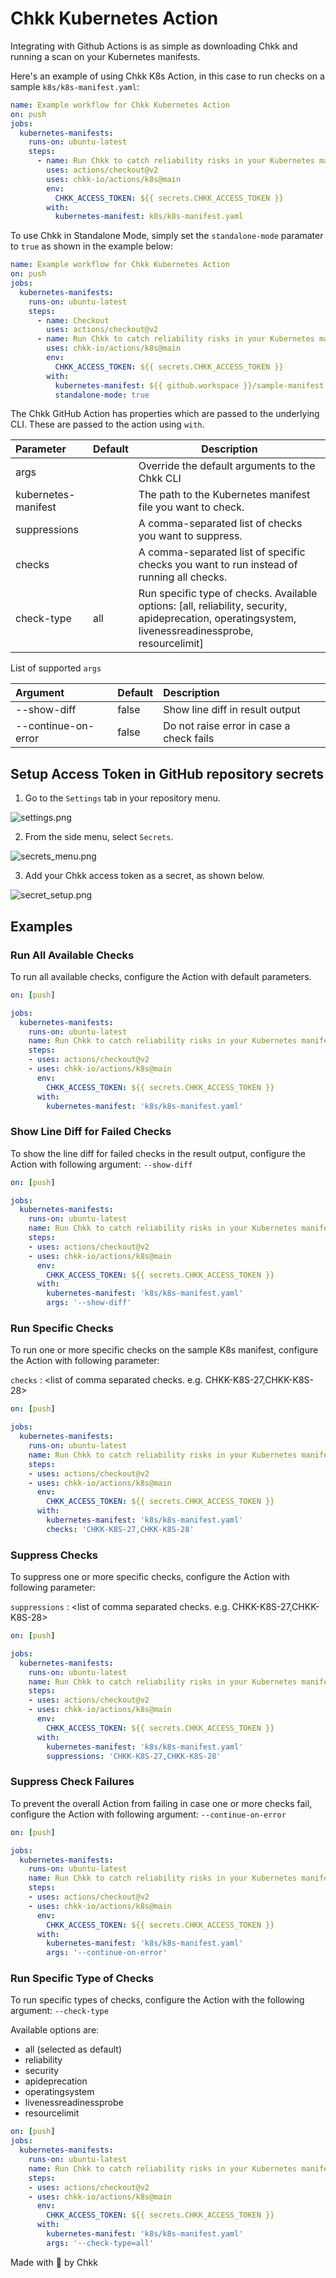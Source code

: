 # Chkk Kubernetes Action

Integrating with Github Actions is as simple as downloading Chkk and running a scan on your Kubernetes manifests.

Here's an example of using Chkk K8s Action, in this case to run checks on a sample `k8s/k8s-manifest.yaml`:

```yaml
name: Example workflow for Chkk Kubernetes Action
on: push
jobs:
  kubernetes-manifests:
    runs-on: ubuntu-latest
    steps:
      - name: Run Chkk to catch reliability risks in your Kubernetes manifests
        uses: actions/checkout@v2
        uses: chkk-io/actions/k8s@main
        env:
          CHKK_ACCESS_TOKEN: ${{ secrets.CHKK_ACCESS_TOKEN }}
        with:
          kubernetes-manifest: k8s/k8s-manifest.yaml
```


To use Chkk in Standalone Mode, simply set the `standalone-mode` paramater to `true` as shown in the example below:

```yaml
name: Example workflow for Chkk Kubernetes Action
on: push
jobs:
  kubernetes-manifests:
    runs-on: ubuntu-latest
    steps:
      - name: Checkout
        uses: actions/checkout@v2
      - name: Run Chkk to catch reliability risks in your Kubernetes manifests
        uses: chkk-io/actions/k8s@main
        env:
          CHKK_ACCESS_TOKEN: ${{ secrets.CHKK_ACCESS_TOKEN }}
        with:
          kubernetes-manifest: ${{ github.workspace }}/sample-manifest.yaml
          standalone-mode: true
```


The Chkk GitHub Action has properties which are passed to the underlying CLI. These are passed to the action using `with`.

| Parameter           | Default | Description                                                  |
| :------------------ | :------ | ------------------------------------------------------------ |
| args                |         | Override the default arguments to the Chkk CLI               |
| kubernetes-manifest |         | The path to the Kubernetes manifest file you want to check.  |
| suppressions         |         | A comma-separated list of checks you want to suppress.           |
| checks       |         | A comma-separated list of specific checks you want to run instead of running all checks. |
| check-type          | all | Run specific type of checks. Available options: [all, reliability, security, apideprecation, operatingsystem, livenessreadinessprobe, resourcelimit]|




List of supported `args`


| Argument            | Default | Description                              |
| :------------------ | :------ | :--------------------------------------- |
| --show-diff         | false   | Show line diff in result output          |
| --continue-on-error | false   | Do not raise error in case a check fails |


## Setup Access Token in GitHub repository secrets

1. Go to the `Settings` tab in your repository menu.

![settings.png](tutorial_images/settings.png)

2. From the side menu, select `Secrets`.

![secrets_menu.png](tutorial_images/secrets_menu.png)

3. Add your Chkk access token as a secret, as shown below.

![secret_setup.png](tutorial_images/secret_setup.png)

## Examples

### Run All Available Checks
To run all available checks, configure the Action with default parameters.

```yaml
on: [push]

jobs:
  kubernetes-manifests:
    runs-on: ubuntu-latest
    name: Run Chkk to catch reliability risks in your Kubernetes manifests
    steps:
    - uses: actions/checkout@v2
    - uses: chkk-io/actions/k8s@main
      env:
        CHKK_ACCESS_TOKEN: ${{ secrets.CHKK_ACCESS_TOKEN }}
      with:
        kubernetes-manifest: 'k8s/k8s-manifest.yaml'
```

### Show Line Diff for Failed Checks
To show the line diff for failed checks in the result output, configure the Action with following argument: `--show-diff`


```yaml
on: [push]

jobs:
  kubernetes-manifests:
    runs-on: ubuntu-latest
    name: Run Chkk to catch reliability risks in your Kubernetes manifests
    steps:
    - uses: actions/checkout@v2
    - uses: chkk-io/actions/k8s@main
      env:
        CHKK_ACCESS_TOKEN: ${{ secrets.CHKK_ACCESS_TOKEN }}
      with:
        kubernetes-manifest: 'k8s/k8s-manifest.yaml'
        args: '--show-diff'
```

### Run Specific Checks

To run one or more specific checks on the sample K8s manifest, configure the Action with following parameter:

`checks` : <list of comma separated checks. e.g. CHKK-K8S-27,CHKK-K8S-28>

```yaml
on: [push]

jobs:
  kubernetes-manifests:
    runs-on: ubuntu-latest
    name: Run Chkk to catch reliability risks in your Kubernetes manifests
    steps:
    - uses: actions/checkout@v2
    - uses: chkk-io/actions/k8s@main
      env:
        CHKK_ACCESS_TOKEN: ${{ secrets.CHKK_ACCESS_TOKEN }}
      with:
        kubernetes-manifest: 'k8s/k8s-manifest.yaml'
        checks: 'CHKK-K8S-27,CHKK-K8S-28'
```

### Suppress Checks

To suppress one or more specific checks, configure the Action with following parameter:

`suppressions` : <list of comma separated checks. e.g. CHKK-K8S-27,CHKK-K8S-28>

```yaml
on: [push]

jobs:
  kubernetes-manifests:
    runs-on: ubuntu-latest
    name: Run Chkk to catch reliability risks in your Kubernetes manifests
    steps:
    - uses: actions/checkout@v2
    - uses: chkk-io/actions/k8s@main
      env:
        CHKK_ACCESS_TOKEN: ${{ secrets.CHKK_ACCESS_TOKEN }}
      with:
        kubernetes-manifest: 'k8s/k8s-manifest.yaml'
        suppressions: 'CHKK-K8S-27,CHKK-K8S-28'
```




### Suppress Check Failures

To prevent the overall Action from failing in case one or more checks fail, configure the Action with following argument: `--continue-on-error`

```yaml
on: [push]

jobs:
  kubernetes-manifests:
    runs-on: ubuntu-latest
    name: Run Chkk to catch reliability risks in your Kubernetes manifests
    steps:
    - uses: actions/checkout@v2
    - uses: chkk-io/actions/k8s@main
      env:
        CHKK_ACCESS_TOKEN: ${{ secrets.CHKK_ACCESS_TOKEN }}
      with:
        kubernetes-manifest: 'k8s/k8s-manifest.yaml'
        args: '--continue-on-error'
```

### Run Specific Type of Checks

To run specific types of checks, configure the Action with the following argument: `--check-type`

Available options are:

* all (selected as default)
* reliability
* security
* apideprecation
* operatingsystem
* livenessreadinessprobe
* resourcelimit


```yaml
on: [push]
jobs:
  kubernetes-manifests:
    runs-on: ubuntu-latest
    name: Run Chkk to catch reliability risks in your Kubernetes manifests
    steps:
    - uses: actions/checkout@v2
    - uses: chkk-io/actions/k8s@main
      env:
        CHKK_ACCESS_TOKEN: ${{ secrets.CHKK_ACCESS_TOKEN }}
      with:
        kubernetes-manifest: 'k8s/k8s-manifest.yaml'
        args: '--check-type=all'
```

Made with 🧡 by Chkk